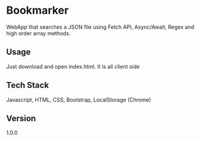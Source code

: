 # Bookmarker

WebApp that searches a JSON file using Fetch API, Async/Await, Regex and high order array methods.

## Usage

Just download and open index.html. It is all client side

## Tech Stack

Javascript, HTML, CSS, Bootstrap, LocalStorage (Chrome)

## Version

1.0.0
